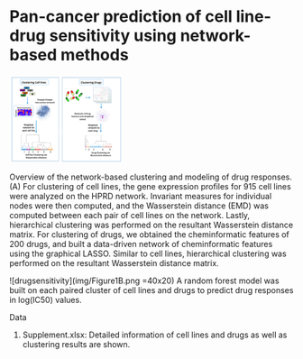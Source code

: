 # Pan-cancer prediction of cell line-drug sensitivity using network-based methods

<img src="img/Figure1A.png" width="200">


Overview of the network-based clustering and modeling of drug responses. (A) For clustering of cell lines, the gene expression profiles for 915 cell lines were analyzed on the HPRD network. Invariant measures for individual nodes were then computed, and the Wasserstein distance (EMD) was computed between each pair of cell lines on the network. Lastly, hierarchical clustering was performed on the resultant Wasserstein distance matrix. For clustering of drugs, we obtained the cheminformatic features of 200 drugs, and built a data-driven network of cheminformatic features using the graphical LASSO. Similar to cell lines, hierarchical clustering was performed on the resultant Wasserstein distance matrix. 


![drugsensitivity](img/Figure1B.png =40x20)
A random forest model was built on each paired cluster of cell lines and drugs to predict drug responses in log(IC50) values. 

Data
1. Supplement.xlsx: Detailed information of cell lines and drugs as well as clustering results are shown. 
